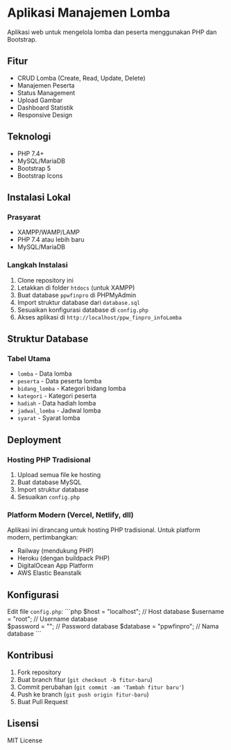 # Aplikasi Manajemen Lomba

Aplikasi web untuk mengelola lomba dan peserta menggunakan PHP dan Bootstrap.

## Fitur
- CRUD Lomba (Create, Read, Update, Delete)
- Manajemen Peserta
- Status Management
- Upload Gambar
- Dashboard Statistik
- Responsive Design

## Teknologi
- PHP 7.4+
- MySQL/MariaDB
- Bootstrap 5
- Bootstrap Icons

## Instalasi Lokal

### Prasyarat
- XAMPP/WAMP/LAMP
- PHP 7.4 atau lebih baru
- MySQL/MariaDB

### Langkah Instalasi
1. Clone repository ini
2. Letakkan di folder `htdocs` (untuk XAMPP)
3. Buat database `ppwfinpro` di PHPMyAdmin
4. Import struktur database dari `database.sql`
5. Sesuaikan konfigurasi database di `config.php`
6. Akses aplikasi di `http://localhost/ppw_finpro_infoLomba`

## Struktur Database

### Tabel Utama
- `lomba` - Data lomba
- `peserta` - Data peserta lomba
- `bidang_lomba` - Kategori bidang lomba
- `kategori` - Kategori peserta
- `hadiah` - Data hadiah lomba
- `jadwal_lomba` - Jadwal lomba
- `syarat` - Syarat lomba

## Deployment

### Hosting PHP Tradisional
1. Upload semua file ke hosting
2. Buat database MySQL
3. Import struktur database
4. Sesuaikan `config.php`

### Platform Modern (Vercel, Netlify, dll)
Aplikasi ini dirancang untuk hosting PHP tradisional. Untuk platform modern, pertimbangkan:
- Railway (mendukung PHP)
- Heroku (dengan buildpack PHP)
- DigitalOcean App Platform
- AWS Elastic Beanstalk

## Konfigurasi

Edit file `config.php`:
\`\`\`php
$host = "localhost";        // Host database
$username = "root";         // Username database  
$password = "";             // Password database
$database = "ppwfinpro";    // Nama database
\`\`\`

## Kontribusi
1. Fork repository
2. Buat branch fitur (`git checkout -b fitur-baru`)
3. Commit perubahan (`git commit -am 'Tambah fitur baru'`)
4. Push ke branch (`git push origin fitur-baru`)
5. Buat Pull Request

## Lisensi
MIT License
